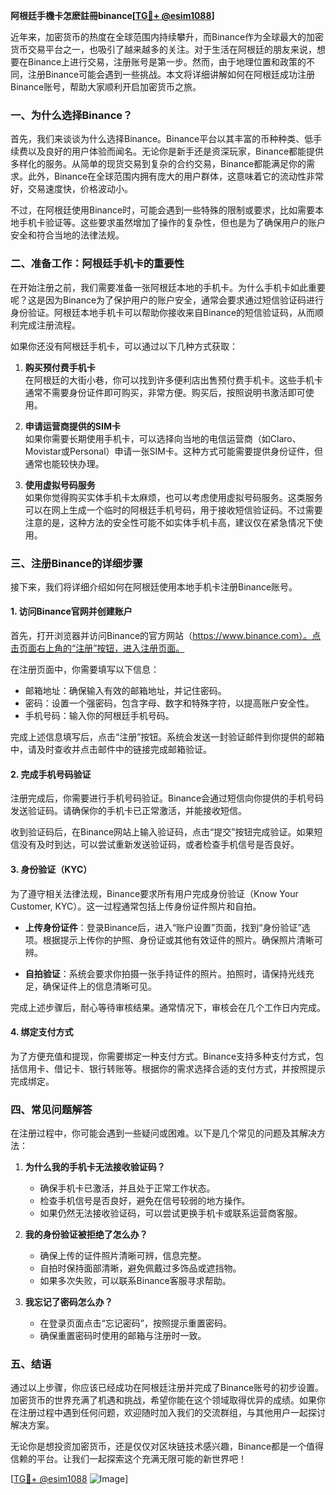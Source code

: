 **阿根廷手機卡怎麽註冊binance[[TG💪+ @esim1088](https://t.me/s/esim1088)]**

近年来，加密货币的热度在全球范围内持续攀升，而Binance作为全球最大的加密货币交易平台之一，也吸引了越来越多的关注。对于生活在阿根廷的朋友来说，想要在Binance上进行交易，注册账号是第一步。然而，由于地理位置和政策的不同，注册Binance可能会遇到一些挑战。本文将详细讲解如何在阿根廷成功注册Binance账号，帮助大家顺利开启加密货币之旅。

### 一、为什么选择Binance？

首先，我们来谈谈为什么选择Binance。Binance平台以其丰富的币种种类、低手续费以及良好的用户体验而闻名。无论你是新手还是资深玩家，Binance都能提供多样化的服务。从简单的现货交易到复杂的合约交易，Binance都能满足你的需求。此外，Binance在全球范围内拥有庞大的用户群体，这意味着它的流动性非常好，交易速度快，价格波动小。

不过，在阿根廷使用Binance时，可能会遇到一些特殊的限制或要求，比如需要本地手机卡验证等。这些要求虽然增加了操作的复杂性，但也是为了确保用户的账户安全和符合当地的法律法规。

### 二、准备工作：阿根廷手机卡的重要性

在开始注册之前，我们需要准备一张阿根廷本地的手机卡。为什么手机卡如此重要呢？这是因为Binance为了保护用户的账户安全，通常会要求通过短信验证码进行身份验证。阿根廷本地手机卡可以帮助你接收来自Binance的短信验证码，从而顺利完成注册流程。

如果你还没有阿根廷手机卡，可以通过以下几种方式获取：

1. **购买预付费手机卡**  
   在阿根廷的大街小巷，你可以找到许多便利店出售预付费手机卡。这些手机卡通常不需要身份证件即可购买，非常方便。购买后，按照说明书激活即可使用。

2. **申请运营商提供的SIM卡**  
   如果你需要长期使用手机卡，可以选择向当地的电信运营商（如Claro、Movistar或Personal）申请一张SIM卡。这种方式可能需要提供身份证件，但通常也能较快办理。

3. **使用虚拟号码服务**  
   如果你觉得购买实体手机卡太麻烦，也可以考虑使用虚拟号码服务。这类服务可以在网上生成一个临时的阿根廷手机号码，用于接收短信验证码。不过需要注意的是，这种方法的安全性可能不如实体手机卡高，建议仅在紧急情况下使用。

### 三、注册Binance的详细步骤

接下来，我们将详细介绍如何在阿根廷使用本地手机卡注册Binance账号。

#### 1. 访问Binance官网并创建账户

首先，打开浏览器并访问Binance的官方网站（https://www.binance.com）。点击页面右上角的“注册”按钮，进入注册页面。

在注册页面中，你需要填写以下信息：
- 邮箱地址：确保输入有效的邮箱地址，并记住密码。
- 密码：设置一个强密码，包含字母、数字和特殊字符，以提高账户安全性。
- 手机号码：输入你的阿根廷手机号码。

完成上述信息填写后，点击“注册”按钮。系统会发送一封验证邮件到你提供的邮箱中，请及时查收并点击邮件中的链接完成邮箱验证。

#### 2. 完成手机号码验证

注册完成后，你需要进行手机号码验证。Binance会通过短信向你提供的手机号码发送验证码。请确保你的手机卡已正常激活，并能接收短信。

收到验证码后，在Binance网站上输入验证码，点击“提交”按钮完成验证。如果短信没有及时到达，可以尝试重新发送验证码，或者检查手机信号是否良好。

#### 3. 身份验证（KYC）

为了遵守相关法律法规，Binance要求所有用户完成身份验证（Know Your Customer, KYC）。这一过程通常包括上传身份证件照片和自拍。

- **上传身份证件**：登录Binance后，进入“账户设置”页面，找到“身份验证”选项。根据提示上传你的护照、身份证或其他有效证件的照片。确保照片清晰可辨。

- **自拍验证**：系统会要求你拍摄一张手持证件的照片。拍照时，请保持光线充足，确保证件上的信息清晰可见。

完成上述步骤后，耐心等待审核结果。通常情况下，审核会在几个工作日内完成。

#### 4. 绑定支付方式

为了方便充值和提现，你需要绑定一种支付方式。Binance支持多种支付方式，包括信用卡、借记卡、银行转账等。根据你的需求选择合适的支付方式，并按照提示完成绑定。

### 四、常见问题解答

在注册过程中，你可能会遇到一些疑问或困难。以下是几个常见的问题及其解决方法：

1. **为什么我的手机卡无法接收验证码？**
   - 确保手机卡已激活，并且处于正常工作状态。
   - 检查手机信号是否良好，避免在信号较弱的地方操作。
   - 如果仍然无法接收验证码，可以尝试更换手机卡或联系运营商客服。

2. **我的身份验证被拒绝了怎么办？**
   - 确保上传的证件照片清晰可辨，信息完整。
   - 自拍时保持面部清晰，避免佩戴过多饰品或遮挡物。
   - 如果多次失败，可以联系Binance客服寻求帮助。

3. **我忘记了密码怎么办？**
   - 在登录页面点击“忘记密码”，按照提示重置密码。
   - 确保重置密码时使用的邮箱与注册时一致。

### 五、结语

通过以上步骤，你应该已经成功在阿根廷注册并完成了Binance账号的初步设置。加密货币的世界充满了机遇和挑战，希望你能在这个领域取得优异的成绩。如果你在注册过程中遇到任何问题，欢迎随时加入我们的交流群组，与其他用户一起探讨解决方案。

无论你是想投资加密货币，还是仅仅对区块链技术感兴趣，Binance都是一个值得信赖的平台。让我们一起探索这个充满无限可能的新世界吧！

[[TG💪+ @esim1088](https://t.me/s/esim1088) ![Image](https://i.postimg.cc/4NQfJmqS/Snipaste-2025-05-13-00-14-12.png)]